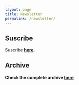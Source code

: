 ```yaml
---
layout: page
title: Newsletter
permalink: /newsletter/
---
```

## Suscribe
Suscribe <span style=" font-weight: bold">[here](/newsletter/suscribe)</span>.
## Archive
<script language="javascript" src="//github.us12.list-manage.com/generate-js/?u=873e6e17c325b9487a5a46aa2&fid=11677&show=10" type="text/javascript"></script>
#### Check the complete archive <span style=" font-weight: bold">[here](https://us12.campaign-archive.com/home/?u=873e6e17c325b9487a5a46aa2&id=c9a0ce5434)</span>
